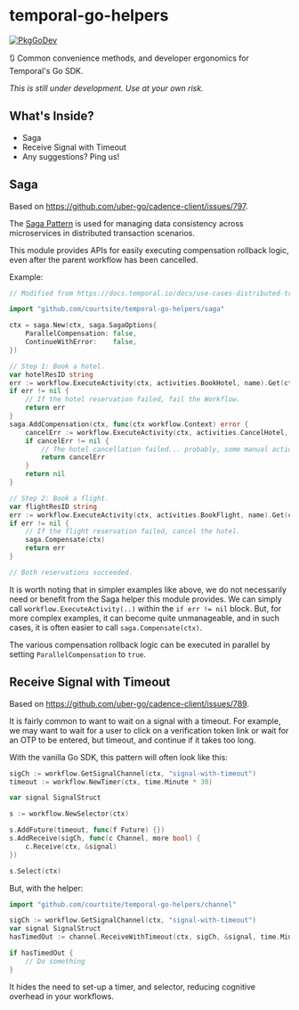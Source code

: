 # temporal-go-helpers

[![PkgGoDev](https://pkg.go.dev/badge/mod/github.com/courtsite/temporal-go-helpers)](https://pkg.go.dev/mod/github.com/courtsite/temporal-go-helpers)


🔃 Common convenience methods, and developer ergonomics for Temporal's Go SDK.

_This is still under development. Use at your own risk._


## What's Inside?

- Saga
- Receive Signal with Timeout
- Any suggestions? Ping us!


## Saga

Based on https://github.com/uber-go/cadence-client/issues/797.

The [Saga Pattern](https://microservices.io/patterns/data/saga.html) is used for managing data consistency across microservices in distributed transaction scenarios.

This module provides APIs for easily executing compensation rollback logic, even after the parent workflow has been cancelled.

Example:

```go
// Modified from https://docs.temporal.io/docs/use-cases-distributed-transactions/

import "github.com/courtsite/temporal-go-helpers/saga"

ctx = saga.New(ctx, saga.SagaOptions{
    ParallelCompensation: false,
    ContinueWithError:    false,
})

// Step 1: Book a hotel.
var hotelResID string
err := workflow.ExecuteActivity(ctx, activities.BookHotel, name).Get(ctx, &hotelResID)
if err != nil {
    // If the hotel reservation failed, fail the Workflow.
    return err
}
saga.AddCompensation(ctx, func(ctx workflow.Context) error {
    cancelErr := workflow.ExecuteActivity(ctx, activities.CancelHotel, hotelResID)
    if cancelErr != nil {
        // The hotel cancellation failed... probably, some manual action is needed.
        return cancelErr
    }
    return nil
}

// Step 2: Book a flight.
var flightResID string
err := workflow.ExecuteActivity(ctx, activities.BookFlight, name).Get(ctx, &flightResID)
if err != nil {
    // If the flight reservation failed, cancel the hotel.
    saga.Compensate(ctx)
    return err
}

// Both reservations succeeded.
```

It is worth noting that in simpler examples like above, we do not necessarily need or benefit from the Saga helper this module provides. We can simply call `workflow.ExecuteActivity(..)` within the `if err != nil` block. But, for more complex examples, it can become quite unmanageable, and in such cases, it is often easier to call `saga.Compensate(ctx)`.

The various compensation rollback logic can be executed in parallel by setting `ParallelCompensation` to `true`.


## Receive Signal with Timeout

Based on https://github.com/uber-go/cadence-client/issues/789.

It is fairly common to want to wait on a signal with a timeout. For example, we may want to wait for a user to click on a verification token link or wait for an OTP to be entered, but timeout, and continue if it takes too long.

With the vanilla Go SDK, this pattern will often look like this:

```go
sigCh := workflow.GetSignalChannel(ctx, "signal-with-timeout")
timeout := workflow.NewTimer(ctx, time.Minute * 30)

var signal SignalStruct

s := workflow.NewSelector(ctx)

s.AddFuture(timeout, func(f Future) {})
s.AddReceive(sigCh, func(c Channel, more bool) {
    c.Receive(ctx, &signal)
})

s.Select(ctx)
```

But, with the helper:

```go
import "github.com/courtsite/temporal-go-helpers/channel"

sigCh := workflow.GetSignalChannel(ctx, "signal-with-timeout")
var signal SignalStruct
hasTimedOut := channel.ReceiveWithTimeout(ctx, sigCh, &signal, time.Minute * 30)

if hasTimedOut {
    // Do something
}
```

It hides the need to set-up a timer, and selector, reducing cognitive overhead in your workflows.
